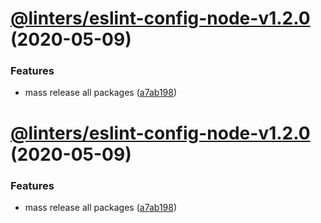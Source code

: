 # [@linters/eslint-config-node-v1.2.0](https://github.com/developer239/linters/compare/@linters/eslint-config-node-v1.1.1...@linters/eslint-config-node-v1.2.0) (2020-05-09)


### Features

* mass release all packages ([a7ab198](https://github.com/developer239/linters/commit/a7ab198fe829a1621f9dcb6c4adf04d406331b9e))

# [@linters/eslint-config-node-v1.2.0](https://github.com/developer239/linters/compare/@linters/eslint-config-node-v1.1.1...@linters/eslint-config-node-v1.2.0) (2020-05-09)


### Features

* mass release all packages ([a7ab198](https://github.com/developer239/linters/commit/a7ab198fe829a1621f9dcb6c4adf04d406331b9e))
